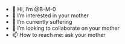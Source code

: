 - 👋 Hi, I’m @B-M-0
- 👀 I’m interested in your mother
- 🌱 I’m currently suffering
- 💞️ I’m looking to collaborate on your mother
- 📫 How to reach me: ask your mother

<!---
B-M-0/B-M-0 is a ✨ special ✨ repository because its `README.md` (this file) appears on your GitHub profile.
You can click the Preview link to take a look at your changes.
--->
